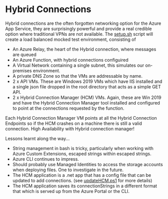 # Hybrid Connections

Hybrid connections are the often forgotten networking option for the Azure App Service, they are surprisingly powerful and provide a real credible option where traditional VPNs are not available.  The [setup.sh](setup.sh) script will create a load balanced mocked test environment, consisting of 

- An Azure Relay, the heart of the Hybrid connection, where messages are queued  
- An Azure Function, with hybrid connections configuired
- A Virtual Network containing a single subnet, this simulates our on-premises environment.
- A private DNS Zone so that the VMs are addressable by name.
- 2 x API VMs.  These are Windows 2019 VMs which have IIS installed and a single json file dropped in the root directory that acts as a simple GET API.
- 2 x Hybrid Connection Manager (HCM) VMs.  Again, these are Win 2019 and have the Hybrid Connection Manager tool installed and configured to point at the connections requested by the function.

Each Hybrid Connection Manager VM points at all the Hybrid Connection Endpoints so if the HCM crashes on a machine there is still a valid connection. High Availability with Hybrid connection manager!

Lessons learnt along the way...

- String management in bash is tricky, particularly when working with Azure Custom Extensions, escaped strings within escaped strings.
- Azure CLI continues to impress.
- Should probably use Managed Identities to access the storage accounts when deploying files.  One to investigate in the future.
- The HCM application is a .net app that has a config file that can be updated to add connections. (see [updateHCM.ps1](updateHCM.ps1) for more details)
- The HCM application saves its connectionStrings in a different format that which is served up from the Azure Portal or the CLI.
